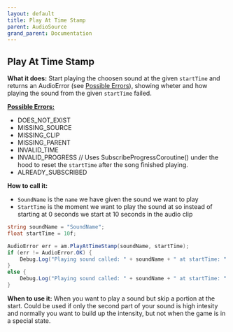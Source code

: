 ```yaml
---
layout: default
title: Play At Time Stamp
parent: AudioSource
grand_parent: Documentation
---
```


## Play At Time Stamp
**What it does:**
Start playing the choosen sound at the given ```startTime``` and returns an AudioError (see [Possible Errors](https://mathewhdyt.github.io/Unity-Audio-Manager/docs/documentation/index/#possible-errors)), showing wheter and how playing the sound from the given ```startTime``` failed.

[**Possible Errors:**](https://mathewhdyt.github.io/Unity-Audio-Manager/docs/documentation/index/#possible-errors)
- DOES_NOT_EXIST
- MISSING_SOURCE
- MISSING_CLIP
- MISSING_PARENT
- INVALID_TIME
- INVALID_PROGRESS // Uses SubscribeProgressCoroutine() under the hood to reset the ```startTime``` after the song finished playing.
- ALREADY_SUBSCRIBED

**How to call it:**
- ```SoundName``` is the ```name``` we have given the sound we want to play
- ```StartTime``` is the moment we want to play the sound at so instead of starting at 0 seconds we start at 10 seconds in the audio clip

```csharp
string soundName = "SoundName";
float startTime = 10f;

AudioError err = am.PlayAtTimeStamp(soundName, startTime);
if (err != AudioError.OK) {
    Debug.Log("Playing sound called: " + soundName + " at startTime: " + startTime.ToString("0.00") + " failed with error id: " + err);
}
else {
    Debug.Log("Playing sound called: " + soundName + " at startTime: " + startTime.ToString("0.00") + " succesfull");
}
```

**When to use it:**
When you want to play a sound but skip a portion at the start. Could be used if only the second part of your sound is high intesity and normally you want to build up the intensity, but not when the game is in a special state.
